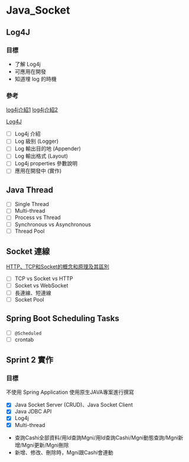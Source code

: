 # Java_Socket

## Log4J
### 目標
- 了解 Log4j
- 可應用在開發
- 知道埋 log 的時機

### 參考
[log4j介紹1](https://ithelp.ithome.com.tw/articles/10261299?sc=rss.iron)
[log4j介紹2](https://dotblogs.azurewebsites.net/Leon-Yang/2021/01/06/155519)

[Log4J](https://hackmd.io/@IDdlPCCwQoeX-9DvmEbLyw/B1DUJcCZo)

- [ ] Log4j 介紹
- [ ] Log 級别 (Logger)
- [ ] Log 輸出目的地 (Appender)
- [ ] Log 輸出格式 (Layout)
- [ ] Log4j properties 參數說明
- [ ] 應用在開發中 (實作)

## Java Thread

- [ ] Single Thread
- [ ] Multi-thread
- [ ] Process vs Thread
- [ ] Synchronous vs Asynchronous
- [ ] Thread Pool

## Socket 連線

[HTTP、TCP和Socket的概念和原理及其區別](https://www.jianshu.com/p/947a2673102a)

- [ ] TCP  vs Socket vs HTTP
- [ ] Socket vs WebSocket
- [ ] 長連線、短連線
- [ ] Socket Pool

## Spring Boot Scheduling Tasks

- [ ] `@Scheduled `
- [ ] crontab

## Sprint 2 實作
### 目標

不使用 Spring Application
使用原生JAVA專案進行撰寫

- [x] Java Socket Server (CRUD)、Java Socket Client 
- [x] Java JDBC API
- [x] Log4j
- [x] Multi-thread

* 查詢Cashi全部資料/用Id查詢Mgni/用Id查詢Cashi/Mgni動態查詢/Mgni新增/Mgni更新/Mgni刪除
* 新增、修改、刪除時，Mgni跟Cashi會連動
